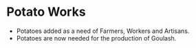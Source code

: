 # Potato Works

- Potatoes added as a need of Farmers, Workers and Artisans.
- Potatoes are now needed for the production of Goulash.
